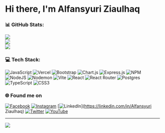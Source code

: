 # Hi there, I'm Alfansyuri Ziaulhaq

### 📊 GitHub Stats:
![](https://github-readme-stats.vercel.app/api?username=alfanrckz&theme=react&hide_border=true&include_all_commits=true&count_private=false)<br/>
![](https://github-readme-streak-stats.herokuapp.com/?user=alfanrckz&theme=react&hide_border=true)<br/>
![](https://github-readme-stats.vercel.app/api/top-langs/?username=alfanrckz&theme=react&hide_border=true&include_all_commits=true&count_private=false&layout=compact)


### 💻 Tech Stack:
![JavaScript](https://img.shields.io/badge/javascript-%23323330.svg?style=for-the-badge&logo=javascript&logoColor=%23F7DF1E) ![Vercel](https://img.shields.io/badge/vercel-%23000000.svg?style=for-the-badge&logo=vercel&logoColor=white) ![Bootstrap](https://img.shields.io/badge/bootstrap-%238511FA.svg?style=for-the-badge&logo=bootstrap&logoColor=white) ![Chart.js](https://img.shields.io/badge/chart.js-F5788D.svg?style=for-the-badge&logo=chart.js&logoColor=white) ![Express.js](https://img.shields.io/badge/express.js-%23404d59.svg?style=for-the-badge&logo=express&logoColor=%2361DAFB) ![NPM](https://img.shields.io/badge/NPM-%23CB3837.svg?style=for-the-badge&logo=npm&logoColor=white) ![NodeJS](https://img.shields.io/badge/node.js-6DA55F?style=for-the-badge&logo=node.js&logoColor=white) ![Nodemon](https://img.shields.io/badge/NODEMON-%23323330.svg?style=for-the-badge&logo=nodemon&logoColor=%BBDEAD) ![Vite](https://img.shields.io/badge/vite-%23646CFF.svg?style=for-the-badge&logo=vite&logoColor=white) ![React](https://img.shields.io/badge/react-%2320232a.svg?style=for-the-badge&logo=react&logoColor=%2361DAFB) ![React Router](https://img.shields.io/badge/React_Router-CA4245?style=for-the-badge&logo=react-router&logoColor=white) ![Postgres](https://img.shields.io/badge/postgres-%23316192.svg?style=for-the-badge&logo=postgresql&logoColor=white) ![TypeScript](https://img.shields.io/badge/typescript-%23007ACC.svg?style=for-the-badge&logo=typescript&logoColor=white) ![CSS3](https://img.shields.io/badge/css3-%231572B6.svg?style=for-the-badge&logo=css3&logoColor=white)



### 🌐 Found me on
[![Facebook](https://img.shields.io/badge/Facebook-%231877F2.svg?logo=Facebook&logoColor=white)](https://facebook.com/Alfan) [![Instagram](https://img.shields.io/badge/Instagram-%23E4405F.svg?logo=Instagram&logoColor=white)](https://instagram.com/@alfanrckz) [![LinkedIn](https://img.shields.io/badge/LinkedIn-%230077B5.svg?logo=linkedin&logoColor=white)](https://linkedin.com/in/Alfansyuri Ziaulhaq) [![Twitter](https://img.shields.io/badge/Twitter-%231DA1F2.svg?logo=Twitter&logoColor=white)](https://twitter.com/alfanrckz) [![YouTube](https://img.shields.io/badge/YouTube-%23FF0000.svg?logo=YouTube&logoColor=white)](https://youtube.com/@alfanrckz) 



---
[![](https://visitcount.itsvg.in/api?id=alfanrckz&icon=0&color=0)](https://visitcount.itsvg.in)

<!-- Proudly created with GPRM ( https://gprm.itsvg.in ) -->






